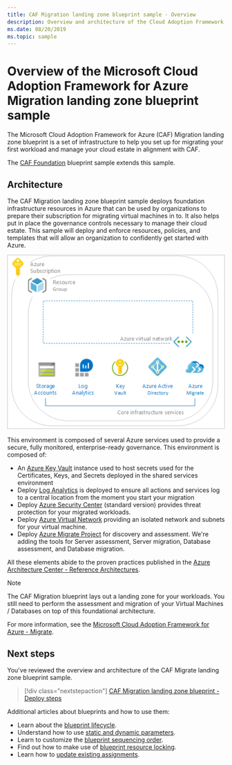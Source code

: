 ```yaml
---
title: CAF Migration landing zone blueprint sample - Overview
description: Overview and architecture of the Cloud Adoption Framework (CAF) for Azure Migration landing zone blueprint sample.
ms.date: 08/20/2019
ms.topic: sample
---
```

# Overview of the Microsoft Cloud Adoption Framework for Azure Migration landing zone blueprint sample

The Microsoft Cloud Adoption Framework for Azure (CAF) Migration landing zone blueprint is a set of
infrastructure to help you set up for migrating your first workload and manage your cloud estate in
alignment with CAF.

The [CAF Foundation](../caf-foundation/index.md) blueprint sample extends this sample.

## Architecture

The CAF Migration landing zone blueprint sample deploys foundation infrastructure resources in Azure
that can be used by organizations to prepare their subscription for migrating virtual machines in
to. It also helps put in place the governance controls necessary to manage their cloud estate. This
sample will deploy and enforce resources, policies, and templates that will allow an organization to
confidently get started with Azure.

![CAF Migration landing zone, image describes what gets installed as part of CAF guidance for initial landing zone ](../../media/caf-blueprints/caf-migration-landing-zone-architecture.png)

This environment is composed of several Azure services used to provide a secure, fully monitored,
enterprise-ready governance. This environment is composed of:

- An [Azure Key Vault](../../../../key-vault/key-vault-overview.md) instance used to host secrets
  used for the Certificates, Keys, and Secrets deployed in the shared services environment
- Deploy [Log Analytics](../../../../azure-monitor/overview.md) is deployed to ensure all actions
  and services log to a central location from the moment you start your migration
- Deploy [Azure Security Center](../../../../security-center/security-center-intro.md) (standard
  version) provides threat protection for your migrated workloads.
- Deploy [Azure Virtual Network](../../../../virtual-network/virtual-networks-overview.md) providing
  an isolated network and subnets for your virtual machine.
- Deploy [Azure Migrate Project](../../../..//migrate/migrate-overview.md) for discovery and
  assessment. We're adding the tools for Server assessment, Server migration, Database assessment,
  and Database migration.  


All these elements abide to the proven practices published in the
[Azure Architecture Center - Reference Architectures](/azure/architecture/reference-architectures/).

> [!NOTE]
> The CAF Migration blueprint lays out a landing zone for your workloads. You still need to perform
> the assessment and migration of your Virtual Machines / Databases on top of this foundational
> architecture.

For more information, see the
[Microsoft Cloud Adoption Framework for Azure - Migrate](/azure/architecture/cloud-adoption/migrate/).

## Next steps

You've reviewed the overview and architecture of the CAF Migrate landing zone blueprint sample.

> [!div class="nextstepaction"]
> [CAF Migration landing zone blueprint - Deploy steps](./deploy.md)

Additional articles about blueprints and how to use them:

- Learn about the [blueprint lifecycle](../../concepts/lifecycle.md).
- Understand how to use [static and dynamic parameters](../../concepts/parameters.md).
- Learn to customize the [blueprint sequencing order](../../concepts/sequencing-order.md).
- Find out how to make use of [blueprint resource locking](../../concepts/resource-locking.md).
- Learn how to [update existing assignments](../../how-to/update-existing-assignments.md).